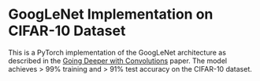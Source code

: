 # GoogLeNet Implementation on CIFAR-10 Dataset

This is a PyTorch implementation of the GoogLeNet architecture as described in the [Going Deeper with Convolutions](https://arxiv.org/abs/1409.4842) paper. The model achieves > 99% training and > 91% test accuracy on the CIFAR-10 dataset.